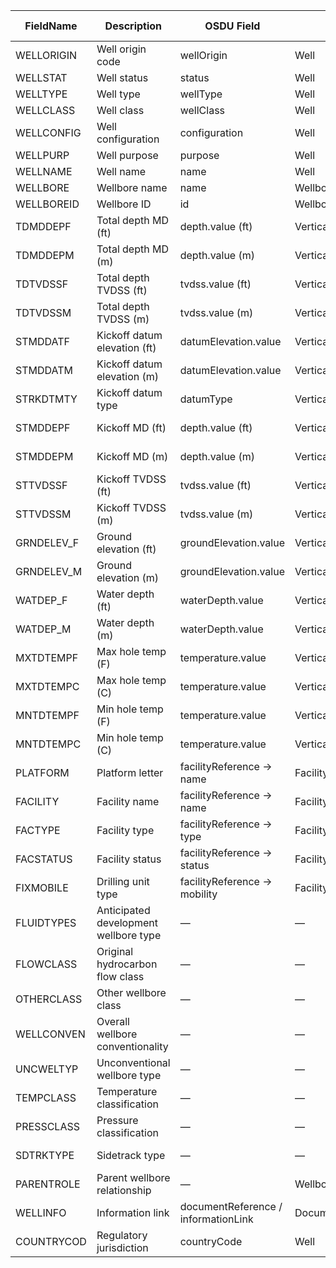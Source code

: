 | FieldName   | Description                        | OSDU Field             | Schema              | Mapping Class       | Reference Required | Decomposition Required |
|-------------|------------------------------------|------------------------|---------------------|---------------------|--------------------|-------------------------|
| WELLORIGIN  | Well origin code                   | wellOrigin             | Well                | Explicit            | No                 | No                      |
| WELLSTAT    | Well status                        | status                 | Well                | Explicit            | No                 | No                      |
| WELLTYPE    | Well type                          | wellType               | Well                | Explicit            | No                 | No                      |
| WELLCLASS   | Well class                         | wellClass              | Well                | Explicit            | No                 | No                      |
| WELLCONFIG  | Well configuration                 | configuration          | Well                | Explicit            | No                 | No                      |
| WELLPURP    | Well purpose                       | purpose                | Well                | Explicit            | No                 | No                      |
| WELLNAME    | Well name                          | name                   | Well                | Explicit            | No                 | No                      |
| WELLBORE    | Wellbore name                      | name                   | Wellbore            | Explicit            | No                 | No                      |
| WELLBOREID  | Wellbore ID                        | id                     | Wellbore            | Explicit            | No                 | No                      |
| TDMDDEPF    | Total depth MD (ft)                | depth.value (ft)       | VerticalMeasurement | Reference Fragment  | No                 | Yes                     |
| TDMDDEPM    | Total depth MD (m)                 | depth.value (m)        | VerticalMeasurement | Reference Fragment  | No                 | Yes                     |
| TDTVDSSF    | Total depth TVDSS (ft)             | tvdss.value (ft)       | VerticalMeasurement | Reference Fragment  | No                 | Yes                     |
| TDTVDSSM    | Total depth TVDSS (m)              | tvdss.value (m)        | VerticalMeasurement | Reference Fragment  | No                 | Yes                     |
| STMDDATF    | Kickoff datum elevation (ft)       | datumElevation.value   | VerticalMeasurement | Reference Fragment  | No                 | Yes                     |
| STMDDATM    | Kickoff datum elevation (m)        | datumElevation.value   | VerticalMeasurement | Reference Fragment  | No                 | Yes                     |
| STRKDTMTY   | Kickoff datum type                 | datumType              | VerticalMeasurement | Reference Fragment  | No                 | Yes                     |
| STMDDEPF    | Kickoff MD (ft)                    | depth.value (ft)       | VerticalMeasurement | Reference Fragment  | No                 | Yes                     |
| STMDDEPM    | Kickoff MD (m)                     | depth.value (m)        | VerticalMeasurement | Reference Fragment  | No                 | Yes                     |
| STTVDSSF    | Kickoff TVDSS (ft)                 | tvdss.value (ft)       | VerticalMeasurement | Reference Fragment  | No                 | Yes                     |
| STTVDSSM    | Kickoff TVDSS (m)                  | tvdss.value (m)        | VerticalMeasurement | Reference Fragment  | No                 | Yes                     |
| GRNDELEV_F  | Ground elevation (ft)              | groundElevation.value  | VerticalMeasurement | Reference Fragment  | No                 | Yes                     |
| GRNDELEV_M  | Ground elevation (m)               | groundElevation.value  | VerticalMeasurement | Reference Fragment  | No                 | Yes                     |
| WATDEP_F    | Water depth (ft)                   | waterDepth.value       | VerticalMeasurement | Reference Fragment  | No                 | Yes                     |
| WATDEP_M    | Water depth (m)                    | waterDepth.value       | VerticalMeasurement | Reference Fragment  | No                 | Yes                     |
| MXTDTEMPF   | Max hole temp (F)                  | temperature.value      | VerticalMeasurement | Reference Fragment  | No                 | Yes                     |
| MXTDTEMPC   | Max hole temp (C)                  | temperature.value      | VerticalMeasurement | Reference Fragment  | No                 | Yes                     |
| MNTDTEMPF   | Min hole temp (F)                  | temperature.value      | VerticalMeasurement | Reference Fragment  | No                 | Yes                     |
| MNTDTEMPC   | Min hole temp (C)                  | temperature.value      | VerticalMeasurement | Reference Fragment  | No                 | Yes                     |
| PLATFORM    | Platform letter                    | facilityReference → name | Facility (custom) | Extension Needed    | Yes                | No                      |
| FACILITY    | Facility name                      | facilityReference → name | Facility (custom) | Extension Needed    | Yes                | No                      |
| FACTYPE     | Facility type                      | facilityReference → type | FacilityType       | Reference Fragment  | Yes                | No                      |
| FACSTATUS   | Facility status                    | facilityReference → status | Facility (custom) | Extension Needed    | Yes                | No                      |
| FIXMOBILE   | Drilling unit type                 | facilityReference → mobility | Facility (custom) | Extension Needed    | Yes                | No                      |
| FLUIDTYPES  | Anticipated development wellbore type | —                  | —                   | Extension Needed    | —                  | No                      |
| FLOWCLASS   | Original hydrocarbon flow class    | —                      | —                   | Extension Needed    | —                  | No                      |
| OTHERCLASS  | Other wellbore class               | —                      | —                   | Extension Needed    | —                  | No                      |
| WELLCONVEN  | Overall wellbore conventionality   | —                      | —                   | Extension Needed    | —                  | No                      |
| UNCWELTYP   | Unconventional wellbore type       | —                      | —                   | Extension Needed    | —                  | No                      |
| TEMPCLASS   | Temperature classification         | —                      | —                   | Extension Needed    | —                  | No                      |
| PRESSCLASS  | Pressure classification            | —                      | —                   | Extension Needed    | —                  | No                      |
| SDTRKTYPE   | Sidetrack type                     | —                      | —                   | Extension Needed    | —                  | No                      |
| PARENTROLE  | Parent wellbore relationship       | —                      | Wellbore            | Extension Needed    | Yes                | No                      |
| WELLINFO    | Information link                   | documentReference / informationLink | Document | Extension Needed | Yes                | No                      |
| COUNTRYCOD  | Regulatory jurisdiction            | countryCode            | Well                | Explicit            | No                 | No                      |
